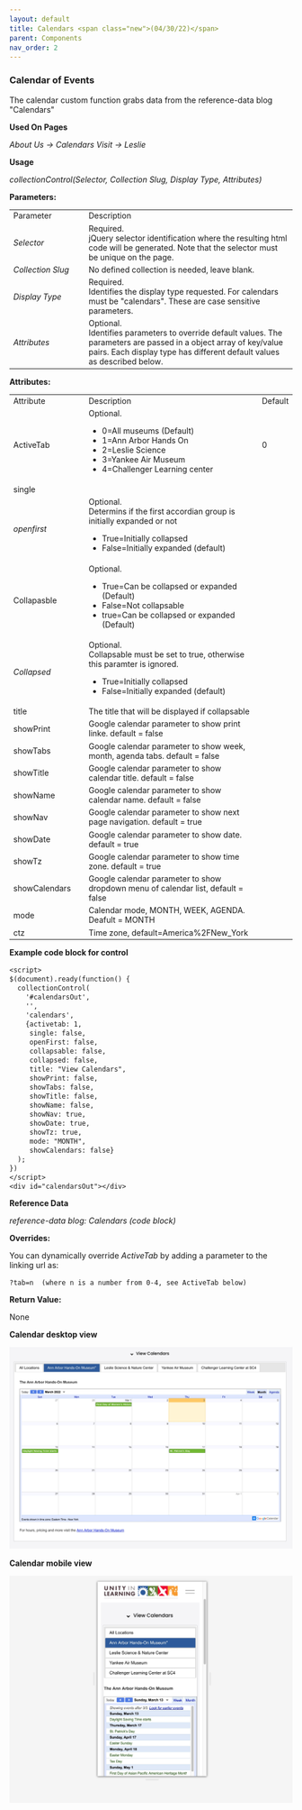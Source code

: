 ```yaml
---
layout: default
title: Calendars <span class="new">(04/30/22)</span>
parent: Components 
nav_order: 2
---
```


### Calendar of Events

The calendar custom function grabs data from the reference-data blog "Calendars"

**Used On Pages**

*About Us -> Calendars*
*Visit -> Leslie*

**Usage**

*collectionControl(Selector, Collection Slug, Display Type, Attributes)*

**Parameters:**

<table class="ws-table-all notranslate">
  <tbody>
    <tr class="tableTop">
     <td style="width:120px">Parameter</td>
     <td>Description</td>
    </tr>
    <tr>
      <td><em>Selector</em></td>
      <td>Required.<br>jQuery selector identification where the resulting html code will be generated.  Note that the selector must be unique on the page.</td>
    </tr>
    <tr>
      <td><em>Collection Slug</em></td>
      <td>No defined collection is needed, leave blank.</td>
    </tr>
    <tr>
      <td><em>Display Type</em></td>
      <td>Required.<br>Identifies the display type requested.  For calendars must be "calendars".  These are case sensitive parameters. </td>
    </tr>
    <tr>
      <td><em>Attributes</em></td>
      <td>Optional.<br>Identifies parameters to override default values.  The parameters are passed in a object array of key/value pairs.  Each display type has different default values as described below. </td>
    </tr>
  </tbody>
</table>

**Attributes:**

<table class="ws-table-all notranslate">
  <tbody>
    <tr class="tableTop">
     <td style="width:120px">Attribute</td>
     <td>Description</td>
     <td>Default</td>
    </tr>
    <tr>
      <td>ActiveTab</td>
      <td>Optional.
        <ul>
          <li>0=All museums (Default)</li>
          <li>1=Ann Arbor Hands On</li>
          <li>2=Leslie Science</li>
          <li>3=Yankee Air Museum</li>
          <li>4=Challenger Learning center</li>
        </ul>
     </td>
     <td>0</td>
    </tr>
    <tr>
      <td>single</td>
      <td></td>
    </tr>
    <tr>
      <td><em>openfirst</em></td>
      <td>Optional.<br>
      Determins if the first accordian group is initially expanded or not
        <ul>
          <li>True=Initially collapsed</li>
          <li>False=Initially expanded (default)</li>
        </ul>
      </td>
    </tr>
    <tr>
      <td>Collapasble</td>
      <td>Optional.
        <ul>
          <li>True=Can be collapsed or expanded (Default)</li>
          <li>False=Not collapsable</li><li>true=Can be collapsed or expanded (Default)</li>
        </ul>
      </td>
    </tr>
    <tr>
      <td><em>Collapsed</em></td>
      <td>Optional.<br>
      Collapsable must be set to true, otherwise this paramter is ignored.
        <ul>
          <li>True=Initially collapsed</li>
          <li>False=Initially expanded (default)</li>
        </ul>
      </td>
    </tr>
    <tr>
      <td>title</td>
      <td>The title that will be displayed if collapsable</td>
    </tr>
    <tr>
      <td>showPrint</td>
      <td>Google calendar parameter to show print linke.  default = false</td>
    </tr>
    <tr>
      <td>showTabs</td>
      <td>Google calendar parameter to show week, month, agenda tabs.  default = false</td>
    </tr>
    <tr>
      <td>showTitle</td>
      <td>Google calendar parameter to show calendar title.  default = false</td>
    </tr>
    <tr>
      <td>showName</td>
      <td>Google calendar parameter to show calendar name.  default = false</td>
    </tr>
    <tr>
      <td>showNav</td>
      <td>Google calendar parameter to show next page navigation.  default = true</td>
    </tr>
    <tr>
      <td>showDate</td>
      <td>Google calendar parameter to show date.  default = true</td>
    </tr>
    <tr>
      <td>showTz</td>
      <td>Google calendar parameter to show time zone.  default = true</td>
    </tr>
    <tr>
      <td>showCalendars</td>
      <td>Google calendar parameter to show dropdown menu of calendar list, default = false</td>
    </tr>
    <tr>
      <td>mode</td>
      <td>Calendar mode, MONTH, WEEK, AGENDA.   Deafult = MONTH</td>
    </tr>
    <tr>
      <td>ctz</td>
      <td>Time zone, default=America%2FNew_York</td>
    </tr>
  </tbody>
</table>

**Example code block for control**

```
<script>
$(document).ready(function() {
  collectionControl(
    '#calendarsOut',
    '',
    'calendars',
    {activetab: 1,
     single: false,
     openFirst: false,
     collapsable: false,
     collapsed: false,
     title: "View Calendars",
     showPrint: false,
     showTabs: false,
     showTitle: false,
     showName: false,
     showNav: true,
     showDate: true,
     showTz: true,
     mode: "MONTH",
     showCalendars: false}
  );
})
</script>
<div id="calendarsOut"></div>
```

**Reference Data**

*reference-data blog: Calendars (code block)*

**Overrides:**

You can dynamically override *ActiveTab* by adding a parameter to the linking url as:

```
?tab=n  (where n is a number from 0-4, see ActiveTab below)
```


**Return Value:**

None

**Calendar desktop view**

![Alt Calendar Desktop](../../assets/images/calendar.jpg "Calendar Desktop")

**Calendar mobile view**

![Alt Calendar Mobile](../../assets/images/calendar_mobile.jpg "Calendar Mobile")